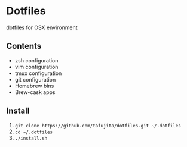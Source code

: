# Dotfiles

dotfiles for OSX environment

## Contents

+ zsh configuration
+ vim configuration
+ tmux configuration
+ git configuration
+ Homebrew bins
+ Brew-cask apps


## Install

1. `git clone https://github.com/tafujita/dotfiles.git ~/.dotfiles`
1. `cd ~/.dotfiles`
1. `./install.sh`
